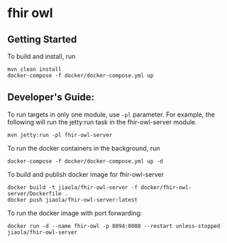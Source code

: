 # fhir owl

## Getting Started

To build and install, run 

```
mvn clean install 
docker-compose -f docker/docker-compose.yml up
```


## Developer's Guide: 

To run targets in only one module, use `-pl` parameter. For example, the following will run the jetty:run task in 
the fhir-owl-server module. 
 
```
mvn jetty:run -pl fhir-owl-server 
```

To run the docker containers in the background, run 

```
docker-compose -f docker/docker-compose.yml up -d 
```

To build and publish docker image for fhir-owl-server

```
docker build -t jiaola/fhir-owl-server -f docker/fhir-owl-server/Dockerfile .
docker push jiaola/fhir-owl-server:latest 
```

To run the docker image with port forwarding: 

```
docker run -d --name fhir-owl -p 8094:8080 --restart unless-stopped jiaola/fhir-owl-server 
```





